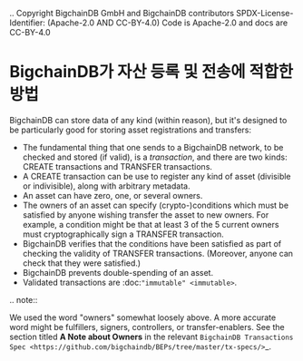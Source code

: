 
.. Copyright BigchainDB GmbH and BigchainDB contributors
   SPDX-License-Identifier: (Apache-2.0 AND CC-BY-4.0)
   Code is Apache-2.0 and docs are CC-BY-4.0

BigchainDB가 자산 등록 및 전송에 적합한 방법
==========================================================

BigchainDB can store data of any kind (within reason), but it's designed to be particularly good for storing asset registrations and transfers:

* The fundamental thing that one sends to a BigchainDB network, to be checked and stored (if valid), is a *transaction*, and there are two kinds: CREATE transactions and TRANSFER transactions.
* A CREATE transaction can be use to register any kind of asset (divisible or indivisible), along with arbitrary metadata.
* An asset can have zero, one, or several owners.
* The owners of an asset can specify (crypto-)conditions which must be satisfied by anyone wishing transfer the asset to new owners. For example, a condition might be that at least 3 of the 5 current owners must cryptographically sign a TRANSFER transaction.
* BigchainDB verifies that the conditions have been satisfied as part of checking the validity of TRANSFER transactions. (Moreover, anyone can check that they were satisfied.)
* BigchainDB prevents double-spending of an asset.
* Validated transactions are :doc:`"immutable" <immutable>`.

.. note::

   We used the word "owners" somewhat loosely above. A more accurate word might be fulfillers, signers, controllers, or transfer-enablers. See the section titled **A Note about Owners** in the relevant `BigchainDB Transactions Spec <https://github.com/bigchaindb/BEPs/tree/master/tx-specs/>`_.

